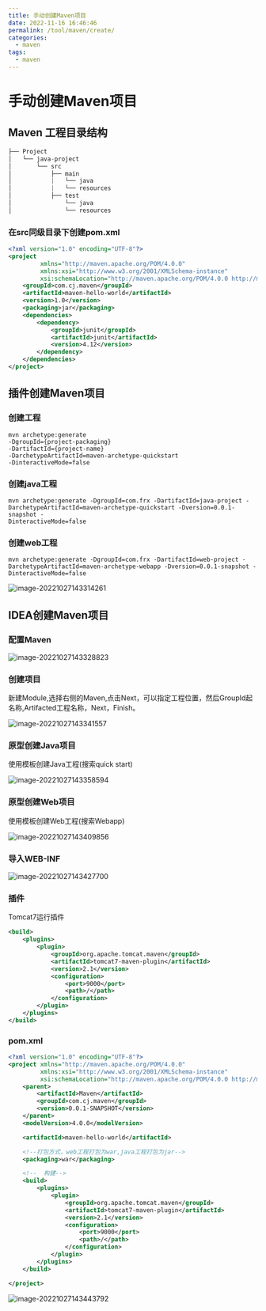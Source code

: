 ```yaml
---
title: 手动创建Maven项目
date: 2022-11-16 16:46:46
permalink: /tool/maven/create/
categories:
  - maven
tags:
  - maven
---
```


# 手动创建Maven项目

## Maven 工程目录结构

```java
├── Project
│   └── java-project
│    	└── src
│       	├──	main
│          	|	└── java
│           |	└── resources
│       	├── test
│           	└── java
│          		└── resources
```

### 在src同级目录下创建pom.xml

```xml
<?xml version="1.0" encoding="UTF-8"?>
<project 
         xmlns="http://maven.apache.org/POM/4.0.0" 
         xmlns:xsi="http://www.w3.org/2001/XMLSchema-instance" 
         xsi:schemaLocation="http://maven.apache.org/POM/4.0.0 http://maven.apache.org/maven-v4_0_0.xsd">
    <groupId>com.cj.maven</groupId>
    <artifactId>maven-hello-world</artifactId>
    <version>1.0</version>
    <packaging>jar</packaging>
    <dependencies>
        <dependency>
            <groupId>junit</groupId>
            <artifactId>junit</artifactId>
            <version>4.12</version>
        </dependency>
    </dependencies>
</project>
```

## 插件创建Maven项目

### 创建工程

```text
mvn archetype:generate
-DgroupId={project-packaging} 
-DartifactId={project-name} 
-DarchetypeArtifactId=maven-archetype-quickstart
-DinteractiveMode=false
```

### 创建java工程

```text
mvn archetype:generate -DgroupId=com.frx -DartifactId=java-project -
DarchetypeArtifactId=maven-archetype-quickstart -Dversion=0.0.1-snapshot -
DinteractiveMode=false
```

### 创建web工程

```text
mvn archetype:generate -DgroupId=com.frx -DartifactId=web-project -
DarchetypeArtifactId=maven-archetype-webapp -Dversion=0.0.1-snapshot -
DinteractiveMode=false
```

![image-20221027143314261](https://cdn.staticaly.com/gh/jinmunan/imgs@master/tool/maven/create/image-20221027143314261.png)

## IDEA创建Maven项目

### 配置Maven

![image-20221027143328823](https://cdn.staticaly.com/gh/jinmunan/imgs@master/tool/maven/create/image-20221027143328823.png)

### 创建项目

新建Module,选择右侧的Maven,点击Next，可以指定工程位置，然后GroupId起名称,Artifacted工程名称，Next，Finish。

![image-20221027143341557](https://cdn.staticaly.com/gh/jinmunan/imgs@master/tool/maven/create/image-20221027143341557.png)

### 原型创建Java项目

使用模板创建Java工程(搜索quick start)

![image-20221027143358594](https://cdn.staticaly.com/gh/jinmunan/imgs@master/tool/maven/create/image-20221027143358594.png)

### 原型创建Web项目

使用模板创建Web工程(搜索Webapp)

![image-20221027143409856](https://cdn.staticaly.com/gh/jinmunan/imgs@master/tool/maven/create/image-20221027143409856.png)

### 导入WEB-INF

![image-20221027143427700](https://cdn.staticaly.com/gh/jinmunan/imgs@master/tool/maven/create/image-20221027143427700.png)

### 插件

Tomcat7运行插件

```xml
<build>
	<plugins>
		<plugin>
			<groupId>org.apache.tomcat.maven</groupId>
			<artifactId>tomcat7-maven-plugin</artifactId>
			<version>2.1</version>
			<configuration>
				<port>9000</port>
				<path>/</path>
			</configuration>
		</plugin>
	</plugins>
</build>
```

### pom.xml

```xml
<?xml version="1.0" encoding="UTF-8"?>
<project xmlns="http://maven.apache.org/POM/4.0.0"
         xmlns:xsi="http://www.w3.org/2001/XMLSchema-instance"
         xsi:schemaLocation="http://maven.apache.org/POM/4.0.0 http://maven.apache.org/xsd/maven-4.0.0.xsd">
    <parent>
        <artifactId>Maven</artifactId>
        <groupId>com.cj.maven</groupId>
        <version>0.0.1-SNAPSHOT</version>
    </parent>
    <modelVersion>4.0.0</modelVersion>

    <artifactId>maven-hello-world</artifactId>

    <!--打包方式，web工程打包为war,java工程打包为jar-->
    <packaging>war</packaging>

    <!--  构建-->
    <build>
        <plugins>
            <plugin>
                <groupId>org.apache.tomcat.maven</groupId>
                <artifactId>tomcat7-maven-plugin</artifactId>
                <version>2.1</version>
                <configuration>
                    <port>9000</port>
                    <path>/</path>
                </configuration>
            </plugin>
        </plugins>
    </build>

</project>
```

![image-20221027143443792](https://cdn.staticaly.com/gh/jinmunan/imgs@master/tool/maven/create/image-20221027143443792.png)